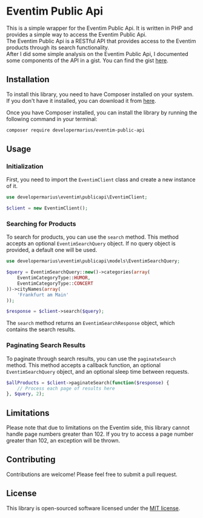 # Eventim Public Api

This is a simple wrapper for the Eventim Public Api. It is written in PHP and provides a simple way to access the Eventim Public Api.  
The Eventim Public Api is a RESTful API that provides access to the Eventim products through its search functionality.  
After I did some simple analysis on the Eventim Public Api, I documented some components of the API in a gist. You can find the gist [here](https://gist.github.com/DeveloperMarius/7e8aff4c69ccbf59238d76163c86d9c9).

## Installation

To install this library, you need to have Composer installed on your system. If you don't have it installed, you can download it from [here](https://getcomposer.org/).

Once you have Composer installed, you can install the library by running the following command in your terminal:

```bash
composer require developermarius/eventim-public-api
```

## Usage

### Initialization

First, you need to import the `EventimClient` class and create a new instance of it.

```php
use developermarius\eventim\publicapi\EventimClient;

$client = new EventimClient();
```

### Searching for Products

To search for products, you can use the `search` method. This method accepts an optional `EventimSearchQuery` object. If no query object is provided, a default one will be used.

```php
use developermarius\eventim\publicapi\models\EventimSearchQuery;

$query = EventimSearchQuery::new()->categories(array(
    EventimCategoryType::HUMOR,
    EventimCategoryType::CONCERT
))->cityNames(array(
    'Frankfurt am Main'
));

$response = $client->search($query);
```

The `search` method returns an `EventimSearchResponse` object, which contains the search results.

### Paginating Search Results

To paginate through search results, you can use the `paginateSearch` method. This method accepts a callback function, an optional `EventimSearchQuery` object, and an optional sleep time between requests.

```php
$allProducts = $client->paginateSearch(function($response) {
    // Process each page of results here
}, $query, 2);
```

## Limitations

Please note that due to limitations on the Eventim side, this library cannot handle page numbers greater than 102. If you try to access a page number greater than 102, an exception will be thrown.

## Contributing

Contributions are welcome! Please feel free to submit a pull request.

## License

This library is open-sourced software licensed under the [MIT license](http://opensource.org/licenses/MIT).